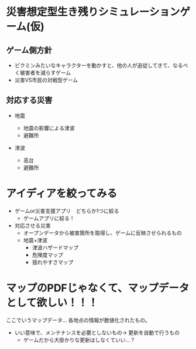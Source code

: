 # 災害想定型生き残りシミュレーションゲーム(仮)

## ゲーム側方針

- ピクミンみたいなキャラクターを動かすと、他の人が追従してきて、なるべく被害者を減らすゲーム
- 災害VS市民の対戦型ゲーム

## 対応する災害

- 地震
    * 地震の影響による津波
    * 避難所

- 津波
    * 高台
    * 避難所
    
# アイディアを絞ってみる

- ゲームor災害支援アプリ　どちらか1つに絞る
    * ゲームアプリに絞る！
- 対応させる災害　
    * オープンデータから被害箇所を取得し、ゲームに反映させられるもの
    * 地震+津波
        + 津波ハザードマップ
        + 危険度マップ
        + 揺れやすさマップ

# マップのPDFじゃなくて、マップデータとして欲しい！！！
ここでいうマップデータ… 各地点の情報が数値化されたもの。

- いい意味で、メンテナンスを必要としないもの→ 更新を自動で行うもの
    * ゲームだから大掛かりな更新はしなくていい…？

